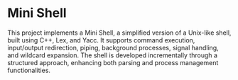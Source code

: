 # Mini Shell
 This project implements a Mini Shell, a simplified version of a Unix-like shell, built using C++, Lex, and Yacc. It supports command execution, input/output redirection, piping, background processes, signal handling, and wildcard expansion. The shell is developed incrementally through a structured approach, enhancing both parsing and process management functionalities.
